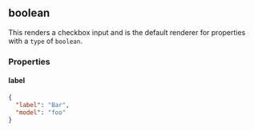## boolean

This renders a checkbox input and is the default renderer for properties with a `type` of `boolean`.

### Properties

#### label

```json
{
  "label": "Bar",
  "model": "foo"
}
```
